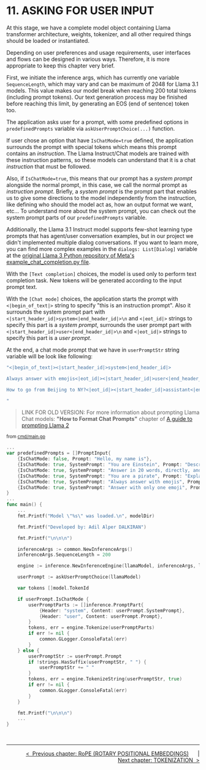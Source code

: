 # **11. ASKING FOR USER INPUT**

At this stage, we have a complete model object containing Llama transformer architecture, weights, tokenizer, and all other required things should be loaded or instantiated.

Depending on user preferences and usage requirements, user interfaces and flows can be designed in various ways. Therefore, it is more appropriate to keep this chapter very brief.

First, we initiate the inference args, which has currently one variable ```SequenceLength```, which may vary and can be maximum of 2048 for Llama 3.1 models. This value makes our model break when reaching 200 total tokens (including prompt tokens). Our text generation process may be finished before reaching this limit, by generating an EOS (end of sentence) token too.

The application asks user for a prompt, with some predefined options in ```predefinedPrompts``` variable via ```askUserPromptChoice(...)``` function.

If user chose an option that have ```IsChatMode=true``` defined, the application surrounds the prompt with special tokens which means this prompt contains an *instruction*. The Llama Instruct/Chat models are trained with these instruction patterns, so these models can understand that it is a chat *instruction* that must be followed.

Also, if ```IsChatMode=true```, this means that our prompt has a *system prompt* alongside the normal prompt, in this case, we call the normal prompt as *instruction prompt*. Briefly, a *system prompt* is the prompt part that enables us to give some directions to the model independently from the instruction, like defining who should the model act as, how an output format we want, etc... To understand more about the system prompt, you can check out the system prompt parts of our ```predefinedPrompts``` variable.

Additionally, the Llama 3.1 Instruct model supports few-shot learning type prompts that has agent/user conversation examples, but in our project we didn't implemented multiple dialog conversations. If you want to learn more, you can find more complex examples in the ```dialogs: List[Dialog]``` variable at the [original Llama 3 Python repository of Meta's example_chat_completion.py file](https://github.com/meta-llama/llama3/blob/main/example_chat_completion.py).

With the ```[Text completion]``` choices, the model is used only to perform text completion task. New tokens will be generated according to the input prompt text.

With the ```[Chat mode]``` choices, the application starts the prompt with ```<|begin_of_text|>``` string to specify "this is an instruction prompt". Also it surrounds the system prompt part with ```<|start_header_id|>system<|end_header_id|>\n``` and ```<|eot_id|>``` strings to specify this part is a *system prompt*, surrounds the user prompt part with ```<|start_header_id|>user<|end_header_id|>\n``` and ```<|eot_id|>``` strings to specify this part is a *user prompt*.

At the end, a chat mode prompt that we have in ```userPromptStr``` string variable will be look like following:

```sh
"<|begin_of_text|><|start_header_id|>system<|end_header_id|>

Always answer with emojis<|eot_id|><|start_header_id|>user<|end_header_id|>

How to go from Beijing to NY?<|eot_id|><|start_header_id|>assistant<|end_header_id|>

"
```


>LINK FOR OLD VERSION: For more information about prompting Llama Chat models: **"How to Format Chat Prompts"** chapter of [A guide to prompting Llama 2](https://replicate.com/blog/how-to-prompt-llama)

<sup>from [cmd/main.go](../cmd/main.go)</sup>

```go
...
var predefinedPrompts = []PromptInput{
    {IsChatMode: false, Prompt: "Hello, my name is"},
    {IsChatMode: true, SystemPrompt: "You are Einstein", Prompt: "Describe your theory."},
    {IsChatMode: true, SystemPrompt: "Answer in 20 words, directly, and without an introduction", Prompt: "Can you explain what is Theory of relativity?"},
    {IsChatMode: true, SystemPrompt: "You are a pirate", Prompt: "Explain what is quantum computer in 20 words."},
    {IsChatMode: true, SystemPrompt: "Always answer with emojis", Prompt: "How to go from Beijing to NY?"},
    {IsChatMode: true, SystemPrompt: "Answer with only one emoji", Prompt: "What is the flag of Turkey?"},
}
...
func main() {
    ...
    fmt.Printf("Model \"%s\" was loaded.\n", modelDir)

    fmt.Printf("Developed by: Adil Alper DALKIRAN")

    fmt.Printf("\n\n\n")

    inferenceArgs := common.NewInferenceArgs()
    inferenceArgs.SequenceLength = 200

    engine := inference.NewInferenceEngine(llamaModel, inferenceArgs, logFn)

    userPrompt := askUserPromptChoice(llamaModel)

    var tokens []model.TokenId

    if userPrompt.IsChatMode {
        userPromptParts := []inference.PromptPart{
            {Header: "system", Content: userPrompt.SystemPrompt},
            {Header: "user", Content: userPrompt.Prompt},
        }
        tokens, err = engine.Tokenize(userPromptParts)
        if err != nil {
            common.GLogger.ConsoleFatal(err)
        }
    } else {
        userPromptStr := userPrompt.Prompt
        if !strings.HasSuffix(userPromptStr, " ") {
            userPromptStr += " "
        }
        tokens, err = engine.TokenizeString(userPromptStr, true)
        if err != nil {
            common.GLogger.ConsoleFatal(err)
        }
    }

    fmt.Printf("\n\n\n")
    ...
}
```

<br>

---

<div align="right">

[&lt;&nbsp;&nbsp;Previous chapter: RoPE \(ROTARY POSITIONAL EMBEDDINGS\)](./10-ROPE-ROTARY-POSITIONAL-EMBEDDINGS.md)&nbsp;&nbsp;&nbsp;&nbsp;&nbsp;&nbsp;|&nbsp;&nbsp;&nbsp;&nbsp;&nbsp;&nbsp;[Next chapter: TOKENIZATION&nbsp;&nbsp;&gt;](./12-TOKENIZATION.md)

</div>
